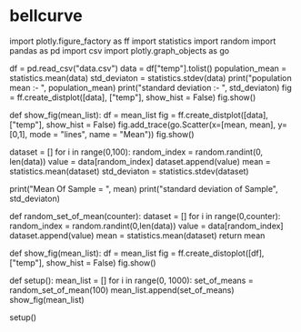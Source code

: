 # bellcurve

import plotly.figure_factory as ff
import statistics
import random
import pandas as pd
import csv
import plotly.graph_objects as go

df = pd.read_csv("data.csv")
data = df["temp"].tolist()
population_mean = statistics.mean(data)
std_deviaton = statistics.stdev(data)
print("population mean :- ", population_mean)
print("standard deviation :- ", std_deviaton)
fig = ff.create_distplot([data], ["temp"], show_hist = False)
fig.show()

def show_fig(mean_list):
    df = mean_list
    fig = ff.create_distplot([data], ["temp"], show_hist = False)
    fig.add_trace(go.Scatter(x=[mean, mean], y=[0,1], mode = "lines", name = "Mean"))
    fig.show()

dataset = []
for i in range(0,100):
    random_index = random.randint(0, len(data))
    value = data[random_index]
    dataset.append(value)
mean = statistics.mean(dataset)
std_deviaton = statistics.stdev(dataset)

print("Mean Of Sample = ", mean)
print("standard deviation of Sample", std_deviaton)

def random_set_of_mean(counter):
    dataset = []
    for i in range(0,counter):
        random_index = random.randint(0,len(data))
        value = data[random_index]
        dataset.append(value)
    mean = statistics.mean(dataset)
    return mean

def show_fig(mean_list):
    df = mean_list
    fig = ff.create_distoplot([df], ["temp"], show_hist = False)
    fig.show()

def setup():
    mean_list = []
    for i in range(0, 1000):
        set_of_means = random_set_of_mean(100)
        mean_list.append(set_of_means)
    show_fig(mean_list)

setup()
